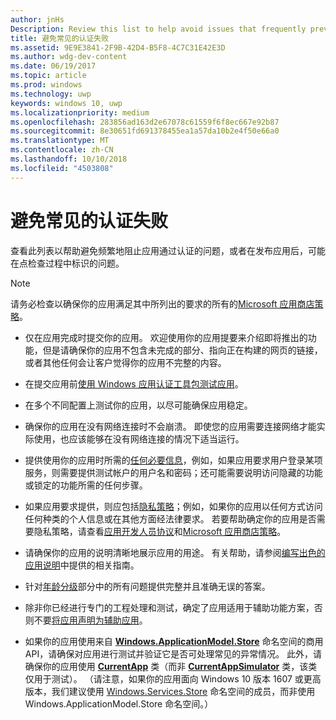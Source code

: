 ```yaml
---
author: jnHs
Description: Review this list to help avoid issues that frequently prevent apps from getting certified, or that might be identified during a spot check after the app is published.
title: 避免常见的认证失败
ms.assetid: 9E9E3841-2F9B-42D4-B5F8-4C7C31E42E3D
ms.author: wdg-dev-content
ms.date: 06/19/2017
ms.topic: article
ms.prod: windows
ms.technology: uwp
keywords: windows 10, uwp
ms.localizationpriority: medium
ms.openlocfilehash: 283856ad163d2e67078c61559f6f8ec667e92b87
ms.sourcegitcommit: 8e30651fd691378455ea1a57da10b2e4f50e66a0
ms.translationtype: MT
ms.contentlocale: zh-CN
ms.lasthandoff: 10/10/2018
ms.locfileid: "4503808"
---
```

# <a name="avoid-common-certification-failures"></a>避免常见的认证失败


查看此列表以帮助避免频繁地阻止应用通过认证的问题，或者在发布应用后，可能在点检查过程中标识的问题。

> [!NOTE]
> 请务必检查以确保你的应用满足其中所列出的要求的所有的[Microsoft 应用商店策略](https://docs.microsoft.com/legal/windows/agreements/store-policies)。

-   仅在应用完成时提交你的应用。 欢迎使用你的应用提要来介绍即将推出的功能，但是请确保你的应用不包含未完成的部分、指向正在构建的网页的链接，或者其他任何会让客户觉得你的应用不完整的内容。

-   在提交应用前[使用 Windows 应用认证工具包测试应用](../debug-test-perf/windows-app-certification-kit.md)。

-   在多个不同配置上测试你的应用，以尽可能确保应用稳定。

-   确保你的应用在没有网络连接时不会崩溃。 即使您的应用需要连接网络才能实际使用，也应该能够在没有网络连接的情况下适当运行。

-   提供使用你的应用时所需的[任何必要信息](notes-for-certification.md)，例如，如果应用要求用户登录某项服务，则需要提供测试帐户的用户名和密码；还可能需要说明访问隐藏的功能或锁定的功能所需的任何步骤。

-   如果应用要求提供，则应包括[隐私策略](create-app-store-listings.md#privacy-policy)；例如，如果你的应用以任何方式访问任何种类的个人信息或在其他方面经法律要求。 若要帮助确定你的应用是否需要隐私策略，请查看[应用开发人员协议](https://docs.microsoft.com/legal/windows/agreements/app-developer-agreement)和[Microsoft 应用商店策略](https://docs.microsoft.com/legal/windows/agreements/store-policies)。

-   请确保你的应用的说明清晰地展示应用的用途。 有关帮助，请参阅[编写出色的应用说明](write-a-great-app-description.md)中提供的相关指南。

-   针对[年龄分级](age-ratings.md)部分中的所有问题提供完整并且准确无误的答案。

-   除非你已经进行专门的工程处理和测试，确定了应用适用于辅助功能方案，否则不要[将应用声明为辅助应用](app-declarations.md#this-app-has-been-tested-to-meet-accessibility-guidelines)。

-   如果你的应用使用来自 [**Windows.ApplicationModel.Store**](https://docs.microsoft.com/uwp/api/Windows.ApplicationModel.Store) 命名空间的商用 API，请确保对应用进行测试并验证它是否可处理常见的异常情况。 此外，请确保你的应用使用 [**CurrentApp**](https://docs.microsoft.com/uwp/api/Windows.ApplicationModel.Store.CurrentApp) 类（而非 [**CurrentAppSimulator**](https://docs.microsoft.com/uwp/api/Windows.ApplicationModel.Store.CurrentAppSimulator) 类，该类仅用于测试）。 （请注意，如果你的应用面向 Windows 10 版本 1607 或更高版本，我们建议使用 [Windows.Services.Store](https://docs.microsoft.com/uwp/api/windows.services.store) 命名空间的成员，而非使用 Windows.ApplicationModel.Store 命名空间。）


 

 




